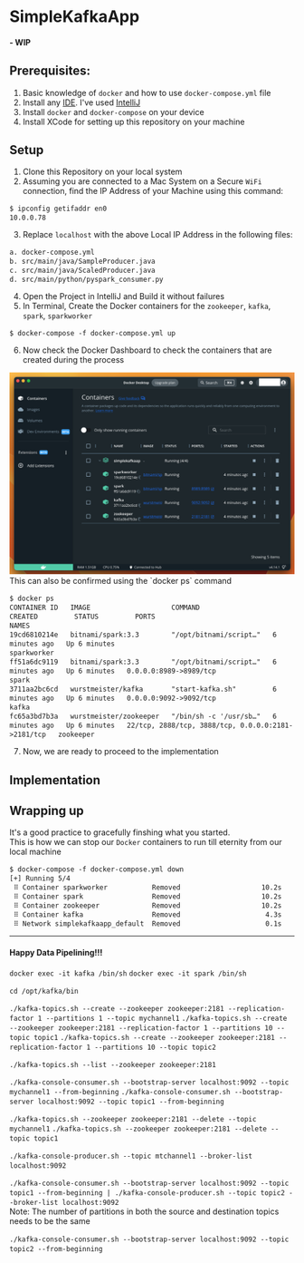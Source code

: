 # SimpleKafkaApp

#### - WIP

## Prerequisites:
1. Basic knowledge of `docker` and how to use `docker-compose.yml` file
2. Install any <a href="https://en.wikipedia.org/wiki/Integrated_development_environment">IDE</a>. 
   I've used <a href="https://www.jetbrains.com/idea/download/#section=mac">IntelliJ</a>
3. Install `docker` and `docker-compose` on your device
4. Install XCode for setting up this repository on your machine 

## Setup
1. Clone this Repository on your local system
2. Assuming you are connected to a Mac System on a Secure `WiFi` connection, 
   find the IP Address of your Machine using this command:
```
$ ipconfig getifaddr en0 
10.0.0.78
```
3. Replace `localhost` with the above Local IP Address in the following files:
```
a. docker-compose.yml
b. src/main/java/SampleProducer.java
c. src/main/java/ScaledProducer.java
d. src/main/python/pyspark_consumer.py
```
4. Open the Project in IntelliJ and Build it without failures
5. In Terminal, Create the Docker containers for the `zookeeper`, `kafka`, `spark`, `sparkworker`
```
$ docker-compose -f docker-compose.yml up
```
6. Now check the Docker Dashboard to check the containers that are created during the process
<img src="src/main/resources/docker_dashboard.png" />
This can also be confirmed using the `docker ps` command

```
$ docker ps
CONTAINER ID   IMAGE                    COMMAND                  CREATED         STATUS         PORTS                                                NAMES
19cd6810214e   bitnami/spark:3.3        "/opt/bitnami/script…"   6 minutes ago   Up 6 minutes                                                        sparkworker
ff51a6dc9119   bitnami/spark:3.3        "/opt/bitnami/script…"   6 minutes ago   Up 6 minutes   0.0.0.0:8989->8989/tcp                               spark
3711aa2bc6cd   wurstmeister/kafka       "start-kafka.sh"         6 minutes ago   Up 6 minutes   0.0.0.0:9092->9092/tcp                               kafka
fc65a3bd7b3a   wurstmeister/zookeeper   "/bin/sh -c '/usr/sb…"   6 minutes ago   Up 6 minutes   22/tcp, 2888/tcp, 3888/tcp, 0.0.0.0:2181->2181/tcp   zookeeper
```

7. Now, we are ready to proceed to the implementation

## Implementation


## Wrapping up
It's a good practice to gracefully finshing what you started.
<br/>This is how we can stop our `Docker` containers to run till eternity from our local machine

```
$ docker-compose -f docker-compose.yml down 
[+] Running 5/4
 ⠿ Container sparkworker           Removed                    10.2s
 ⠿ Container spark                 Removed                    10.2s
 ⠿ Container zookeeper             Removed                    10.2s
 ⠿ Container kafka                 Removed                     4.3s
 ⠿ Network simplekafkaapp_default  Removed                     0.1s
```
<hr />

#### Happy Data Pipelining!!!

```docker exec -it kafka /bin/sh```
```docker exec -it spark /bin/sh```

```cd /opt/kafka/bin```

```./kafka-topics.sh --create --zookeeper zookeeper:2181 --replication-factor 1 --partitions 1 --topic mychannel1```
```./kafka-topics.sh --create --zookeeper zookeeper:2181 --replication-factor 1 --partitions 10 --topic topic1```
```./kafka-topics.sh --create --zookeeper zookeeper:2181 --replication-factor 1 --partitions 10 --topic topic2```

```./kafka-topics.sh --list --zookeeper zookeeper:2181```

```./kafka-console-consumer.sh --bootstrap-server localhost:9092 --topic mychannel1 --from-beginning```
```./kafka-console-consumer.sh --bootstrap-server localhost:9092 --topic topic1 --from-beginning```

```./kafka-topics.sh --zookeeper zookeeper:2181 --delete --topic mychannel1```
```./kafka-topics.sh --zookeeper zookeeper:2181 --delete --topic topic1```

```./kafka-console-producer.sh --topic mtchannel1 --broker-list localhost:9092```

```./kafka-console-consumer.sh --bootstrap-server localhost:9092 --topic topic1 --from-beginning | ./kafka-console-producer.sh --topic topic2 --broker-list localhost:9092```
<br />
Note: The number of partitions in both the source and destination topics needs to be the same

```./kafka-console-consumer.sh --bootstrap-server localhost:9092 --topic topic2 --from-beginning```
